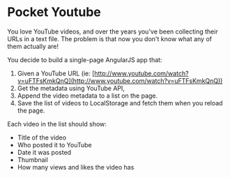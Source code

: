Pocket Youtube
===========================
You love YouTube videos, and over the years you've been collecting their URLs in a text file.
The problem is that now you don't know what any of them actually are!

You decide to build a single-page AngularJS app that:

1. Given a YouTube URL (ie: [http://www.youtube.com/watch?v=uFTFsKmkQnQ](http://www.youtube.com/watch?v=uFTFsKmkQnQ))
2. Get the metadata using YouTube API,
3. Append the video metadata to a list on the page.
4. Save the list of videos to LocalStorage and fetch them when you reload the page.

Each video in the list should show:

* Title of the video
* Who posted it to YouTube
* Date it was posted
* Thumbnail
* How many views and likes the video has